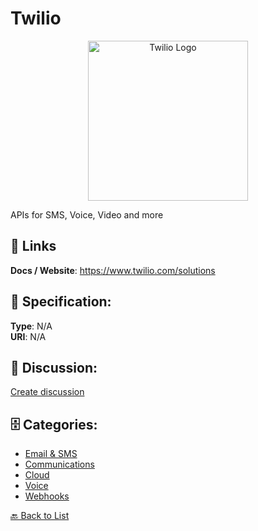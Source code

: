 # Twilio
<p align="center">
    <img width="256" src="https://raw.githubusercontent.com/apis-list/apis-list/main/apis/twilio/logo_256x256.png" alt="Twilio Logo"/>
</p>

APIs for SMS, Voice, Video and more

##  🔗 Links
**Docs / Website**: https://www.twilio.com/solutions

## 🧬 Specification:
**Type**: N/A  
**URI**: N/A

## 💬 Discussion:
[Create discussion](https://github.com/apis-list/apis-list/discussions/new)

## 🗄️ Categories:
- [Email & SMS](https://github.com/apis-list/apis-list#email--sms)
- [Communications](https://github.com/apis-list/apis-list#communications)
- [Cloud](https://github.com/apis-list/apis-list#cloud)
- [Voice](https://github.com/apis-list/apis-list#voice)
- [Webhooks](https://github.com/apis-list/apis-list#webhooks)




[🔙 Back to List](https://github.com/apis-list/apis-list)
